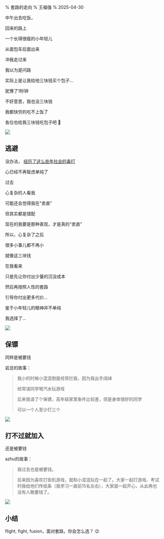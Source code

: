 % 套路的走向
% 王福强
% 2025-04-30

中午出去吃饭，

回来的路上

一个长得很瘦的小年轻儿

从面包车后面出来

冲我走过来

我以为是问路

实际上是让我给他三块钱买个包子...

犹豫了1秒钟

不好意思，我也没三块钱

我都快穷的吃不上饭了

各位也给我三块钱吃包子吧 🤣

![](https://afoo.me/images/zanshang.jpg)

## 逃避

没办法， [经历了这么些年社会的毒打](https://kb.afoo.me/business/%E5%9D%91%E8%8E%B7/)

心已经不再智虑单纯了

过去

心复杂的人看我

可能还会觉得我在“卖直”

但其实都是错配

现在的我要是那种表现，才是真的“卖直”

所以，心复杂了之后

很多小事儿都不再小

就像这三块钱

在我看来

只是先让你付出少量的沉没成本

然后再按照人性的套路

引导你付出更多代价...

鉴于小年轻儿的眼神并不单纯

我选择了...

![](https://img.shields.io/badge/flight-逃避-green.svg?style=flat)

## 保镖

同样是被要钱

岩总的故事：

> 我小的时候小混混倒是经常拦我，因为我出手阔绰
>
> 经常请同学喝汽水玩游戏
>
> 后来我请了个保镖，高年级家里条件比较差，但是身体很好的同学
>
> 可以一个人至少打三个

![](https://img.shields.io/badge/fight-震慑-green.svg?style=flat)

## 打不过就加入

还是被要钱

azhu的故事：

> 我过去也是被要钱。
> 
> 后来因为喜欢打街机游戏，就和小混混玩在一起了。大家一起打游戏、考试时我给他们传纸条（我学习一直前15名左右），大家就一起开心，从此再也没有人敢要钱了。


![](https://img.shields.io/badge/fusion-融入-green.svg?style=flat)


## 小结

flight, fight, fusion，面对套路，你会怎么选？ 😉






